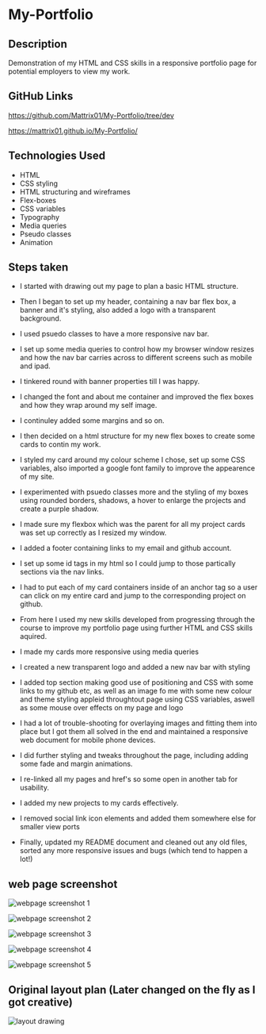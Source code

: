 # My-Portfolio

## Description

Demonstration of my HTML and CSS skills in a responsive portfolio page for potential employers to view my work.

## GitHub Links

https://github.com/Mattrix01/My-Portfolio/tree/dev

https://mattrix01.github.io/My-Portfolio/

## Technologies Used

- HTML
- CSS styling
- HTML structuring and wireframes
- Flex-boxes
- CSS variables
- Typography
- Media queries
- Pseudo classes
- Animation

## Steps taken

- I started with drawing out my page to plan a basic HTML structure.

- Then I began to set up my header, containing a nav bar flex box, a banner and it's styling, also added a logo with a transparent background.

- I used psuedo classes to have a more responsive nav bar.

- I set up some media queries to control how my browser window resizes and how the nav bar carries across to different screens such as mobile and ipad.

- I tinkered round with banner properties till I was happy.

- I changed the font and about me container and improved the flex boxes and how they wrap around my self image.

- I continuley added some margins and so on.

- I then decided on a html structure for my new flex boxes to create some cards to contin my work.

- I styled my card around my colour scheme I chose, set up some CSS variables, also imported a google font family to improve the appearence of my site.

- I experimented with psuedo classes more and the styling of my boxes using rounded borders, shadows, a hover to enlarge the projects and create a purple shadow.

- I made sure my flexbox which was the parent for all my project cards was set up correctly as I resized my window.

- I added a footer containing links to my email and github account.

- I set up some id tags in my html so I could jump to those partically sections via the nav links.

- I had to put each of my card containers inside of an anchor tag so a user can click on my entire card and jump to the corresponding project on github.

- From here I used my new skills developed from progressing through the course to improve my portfolio page using further HTML and CSS skills aquired.

- I made my cards more responsive using media queries

- I created a new transparent logo and added a new nav bar with styling

- I added top section making good use of positioning and CSS with some links to my github etc, as well as an image fo me with some new colour and theme styling appleid throughtout page using CSS variables, aswell as some mouse over effects on my page and logo

- I had a lot of trouble-shooting for overlaying images and fitting them into place but I got them all solved in the end and maintained a responsive web document for mobile phone devices.

- I did further styling and tweaks throughout the page, including adding some fade and margin animations.

- I re-linked all my pages and href's so some open in another tab for usability.

- I added my new projects to my cards effectively.

- I removed social link icon elements and added them somewhere else for smaller view ports

- Finally, updated my README document and cleaned out any old files, sorted any more responsive issues and bugs (which tend to happen a lot!)

## web page screenshot

![webpage screenshot 1](images/screenshot-wide.png)

![webpage screenshot 2](images/screenshot-mobile-1.png)

![webpage screenshot 3](images/screenshot-mobile-2.png)

![webpage screenshot 4](images/screenshot-mobile-3.png)

![webpage screenshot 5](images/screenshot-mobile-4.png)

## Original layout plan (Later changed on the fly as I got creative)

![layout drawing](images/html-layout-drawing.png)
